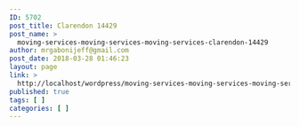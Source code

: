```yaml
---
ID: 5702
post_title: Clarendon 14429
post_name: >
  moving-services-moving-services-moving-services-clarendon-14429
author: mrgabonijeff@gmail.com
post_date: 2018-03-28 01:46:23
layout: page
link: >
  http://localhost/wordpress/moving-services-moving-services-moving-services-clarendon-14429/
published: true
tags: [ ]
categories: [ ]
---
```

